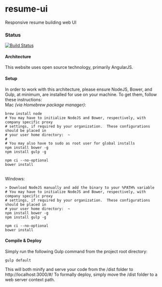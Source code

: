 # resume-ui
Responsive resume building web UI

### Status
[![Build Status](https://travis-ci.com/PelkaRepo/resume-ui.svg)](https://travis-ci.com/PelkaRepo/resume-ui)

#### Architecture
This website uses open source technology, primarily AngularJS.

#### Setup
In order to work with this architecture, please ensure NodeJS, Bower, and Gulp, at minimum, are installed for use on your machine.  To get them, follow these instructions:
<br/>
Mac <em>(via Homebrew package manager)</em>:

	brew install node
	# You may have to initialize NodeJS and Bower, respectively, with company specific proxy
	# settings, if required by your organization.  These configurations should be placed in
	# your user home directory:  ~
	#
	# You may also have to sudo as root user for global installs
	npm install bower -g
	npm install gulp -g

	npm ci --no-optional
	bower install

<br/>
Windows:

	> Download NodeJS manually and add the binary to your %PATH% variable
	# You may have to initialize NodeJS and Bower, respectively, with company specific proxy
	# settings, if required by your organization.  These configurations should be placed in
	# your user home directory:  ~
	npm install bower -g
	npm install gulp -g

	npm ci --no-optional
	bower install

#### Compile & Deploy
Simply run the following Gulp command from the project root directory:

	gulp default

This will both minify and serve your code from the /dist folder to http://localhost:3000/#/
To formally deploy, simply move the /dist folder to a web server context path.
